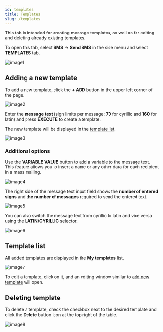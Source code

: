 ```yaml
---
id: templates
title: Templates
slug: /templates
---
```


This tab is intended for creating message templates, as well as for editing and deleting already existing templates.

To open this tab, select **SMS** → **Send SMS** in the side menu and select **TEMPLATES** tab.

![image1](/img/en/sms_send_sms_templates/image1.png)

## Adding a new template

To add a new template, click the **+ ADD** button in the upper left corner of the page.

![image2](/img/en/sms_send_sms_templates/image2.png)

Enter the **message text** (sign limits per message: **70** for cyrillic and **160** for latin) and press **EXECUTE** to create a template.

The new template will be displayed in the [template list](#template-list).

![image3](/img/en/sms_send_sms_templates/image3.png)

### Additional options

Use the **VARIABLE VALUE** button to add a variable to the message text. This feature allows you to insert a name or any other data for each recipient in a mass mailing.

![image4](/img/en/sms_send_sms_templates/image4.png)

The right side of the message text input field shows the **number of entered signs** and **the number of messages** required to send the entered text.

![image5](/img/en/sms_send_sms_templates/image5.png)

You can also switch the message text from cyrillic to latin and vice versa using the **LATIN/CYRILLIC** selector.

![image6](/img/en/sms_send_sms_templates/image6.png)

## Template list

All added templates are displayed in the **My templates** list.

![image7](/img/en/sms_send_sms_templates/image7.png)

To edit a template, click on it, and an editing window similar to [add new template](#adding-a-new-template) will open.

## Deleting template

To delete a template, check the checkbox next to the desired template and click the **Delete** button icon at the top right of the table.

![image8](/img/en/sms_send_sms_templates/image8.png)
